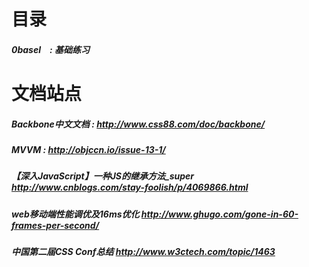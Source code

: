 # 目录
##### 0basel　: 基础练习

# 文档站点
##### Backbone中文文档 : http://www.css88.com/doc/backbone/
##### MVVM : http://objccn.io/issue-13-1/
##### 【深入JavaScript】一种JS的继承方法_super http://www.cnblogs.com/stay-foolish/p/4069866.html
##### web移动端性能调优及16ms优化 http://www.ghugo.com/gone-in-60-frames-per-second/
##### 中国第二届CSS Conf总结  http://www.w3ctech.com/topic/1463
